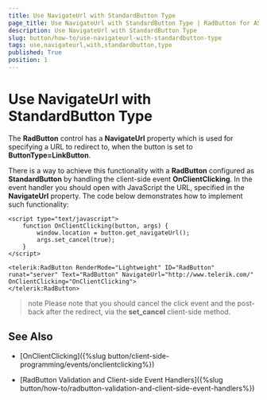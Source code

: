 ```yaml
---
title: Use NavigateUrl with StandardButton Type
page_title: Use NavigateUrl with StandardButton Type | RadButton for ASP.NET AJAX Documentation
description: Use NavigateUrl with StandardButton Type
slug: button/how-to/use-navigateurl-with-standardbutton-type
tags: use,navigateurl,with,standardbutton,type
published: True
position: 1
---
```


# Use NavigateUrl with StandardButton Type

The **RadButton** control has a **NavigateUrl** property which is used for specifying a URL to redirect to, when the button is set to **ButtonType=LinkButton**.

There is a way to achieve this functionality with a **RadButton** configured as **StandardButton** by handling the client-side event **OnClientClicking**. In the event handler you should open with JavaScript the URL, specified in the **NavigateUrl** property. The code below demonstrates how to implement such functionality:

````ASP.NET
<script type="text/javascript">
	function OnClientClicking(button, args) {
		window.location = button.get_navigateUrl();
		args.set_cancel(true);
	}
</script>

<telerik:RadButton RenderMode="Lightweight" ID="RadButton" runat="server" Text="RadButton" NavigateUrl="http://www.telerik.com/" OnClientClicking="OnClientClicking">
</telerik:RadButton>
````

>note Please note that you should cancel the click event and the post-back after the redirect, via the **set_cancel** client-side method.

## See Also

 * [OnClientClicking]({%slug button/client-side-programming/events/onclientclicking%})

 * [RadButton Validation and Client-side Event Handlers]({%slug button/how-to/radbutton-validation-and-client-side-event-handlers%})
